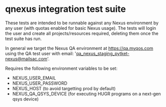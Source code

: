 # qnexus integration test suite

These tests are intended to be runnable against any Nexus environment by any user (with quotas enabled for basic Nexus usage).
The tests will login the user and create all projects/resources required, deleting them once the test suite has run.

In general we target the Nexus QA environment at https://qa.myqos.com using the
QA test user with email: 'qa_nexus_staging_pytket-nexus@mailsac.com'.

Requires the following environment variables to be set:

- NEXUS_USER_EMAIL
- NEXUS_USER_PASSWORD
- NEXUS_HOST (to avoid targetting prod by default)
- NEXUS_QA_QSYS_DEVICE (for executing HUGR programs on a next-gen qsys device)
